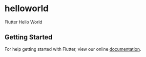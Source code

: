 # helloworld

Flutter Hello World

## Getting Started

For help getting started with Flutter, view our online
[documentation](https://flutter.io/).
